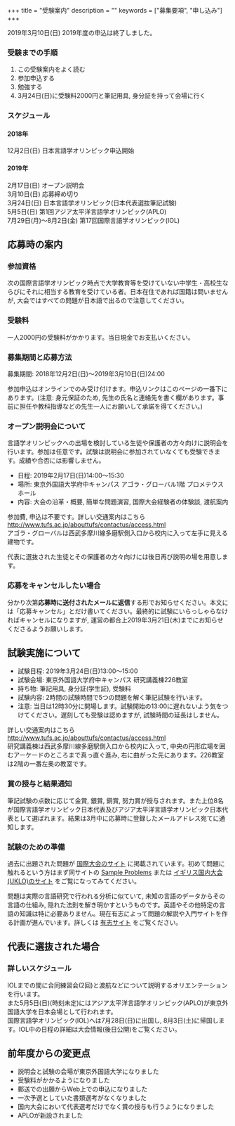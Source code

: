 +++
title = "受験案内"
description = ""
keywords = ["募集要項", "申し込み"]
+++

<p class='lead'>2019年3月10日(日) 2019年度の申込は終了しました。</p>

### 受験までの手順

1. この受験案内をよく読む
1. 参加申込する
1. 勉強する
1. 3月24日(日)に受験料2000円と筆記用具, 身分証を持って会場に行く

### スケジュール

#### 2018年

12月2日(日)  日本言語学オリンピック申込開始

#### 2019年

2月17日(日) オープン説明会  
3月10日(日) 応募締め切り  
3月24日(日) 日本言語学オリンピック(日本代表選抜筆記試験)  
5月5日(日)  第1回アジア太平洋言語学オリンピック(APLO)  
7月29日(月)～8月2日(金) 第17回国際言語学オリンピック(IOL)

## 応募時の案内

### 参加資格

次の国際言語学オリンピック時点で大学教育等を受けていない中学生・高校生ならびにそれに相当する教育を受けている者。日本在住であれば国籍は問いませんが, 大会ではすべての問題が日本語で出るので注意してください。

### 受験料

一人2000円の受験料がかかります。当日現金でお支払いください。

### 募集期間と応募方法

募集期間: 2018年12月2日(日)〜2019年3月10日(日)24:00

参加申込はオンラインでのみ受け付けます。申込リンクはこのページの一番下にあります。(注意: 身元保証のため, 先生の氏名と連絡先を書く欄があります。事前に担任や教科指導などの先生一人にお願いして承諾を得てください。)

### オープン説明会について

言語学オリンピックへの出場を検討している生徒や保護者の方々向けに説明会を行います。参加は任意です。試験は説明会に参加されていなくても受験できます。成績や合否には影響しません。

- 日程: 2019年2月17日(日)14:00～15:30
- 場所: 東京外国語大学府中キャンパス アゴラ・グローバル1階 プロメテウスホール
- 内容: 大会の沿革・概要, 簡単な問題演習, 国際大会経験者の体験談, 渡航案内

参加費, 申込は不要です。詳しい交通案内はこちら http://www.tufs.ac.jp/abouttufs/contactus/access.html  
アゴラ・グローバルは西武多摩川線多磨駅側入口から校内に入って左手に見える建物です。

代表に選抜された生徒とその保護者の方々向けには後日再び説明の場を用意します。

### 応募をキャンセルしたい場合

分かり次第**応募時に送付されたメールに返信**する形でお知らせください。本文には「応募キャンセル」とだけ書いてください。最終的に試験にいらっしゃらなければキャンセルになりますが, 運営の都合上2019年3月21日(木)までにお知らせくださるようお願いします。

## 試験実施について

- 試験日程:   2019年3月24日(日)13:00～15:00
- 試験会場:   東京外国語大学府中キャンパス 研究講義棟226教室
- 持ち物: 筆記用具, 身分証(学生証), 受験料
- 試験内容:   2時間の試験時間で5つの問題を解く筆記試験を行います。
- 注意: 当日は12時30分に開場します。試験開始の13:00に遅れないよう気をつけてください。遅刻しても受験は認めますが, 試験時間の延長はしません。

詳しい交通案内はこちら http://www.tufs.ac.jp/abouttufs/contactus/access.html  
研究講義棟は西武多摩川線多磨駅側入口から校内に入って, 中央の円形広場を囲むアーケードのところまで真っ直ぐ進み, 右に曲がった先にあります。226教室は2階の一番左奥の教室です。

### 賞の授与と結果通知

筆記試験の点数に応じて金賞, 銀賞, 銅賞, 努力賞が授与されます。また上位8名が国際言語学オリンピック日本代表及びアジア太平洋言語学オリンピック日本代表として選ばれます。結果は3月中に応募時に登録したメールアドレス宛てに通知します。

### 試験のための準備

過去に出題された問題が [国際大会のサイト](http://www.ioling.org/) に掲載されています。初めて問題に触れるという方はまず同サイトの [Sample Problems](http://www.ioling.org/problems/samples/) または [イギリス国内大会(UKLO)のサイト](http://www.uklo.org/) をご覧になってみてください。

問題は実際の言語研究で行われる分析に似ていて, 未知の言語のデータからその言語の仕組み, 隠れた法則を解き明かすというものです。英語やその他特定の言語の知識は特に必要ありません。現在有志によって問題の解説や入門サイトを作る計画が進んでいます。詳しくは [有志サイト](http://ioling.jp/) をご覧ください。

## 代表に選抜された場合

### 詳しいスケジュール

IOLまでの間に合同練習会(2回)と渡航などについて説明するオリエンテーションを行います。  
また5月5日(日)(時刻未定)にはアジア太平洋言語学オリンピック(APLO)が東京外国語大学を日本会場として行われます。  
国際言語学オリンピック(IOL)へは7月28日(日)に出国し, 8月3日(土)に帰国します。IOL中の日程の詳細は大会情報(後日公開)をご覧ください。

## 前年度からの変更点

- 説明会と試験の会場が東京外国語大学になりました
- 受験料がかかるようになりました
- 郵送での出願からWeb上での申込になりました
- 一次予選としていた書類選考がなくなりました
- 国内大会において代表選考だけでなく賞の授与も行うようになりました
- APLOが新設されました

<!--br>
<div class='centralize'><a class='btn btn-template-main' href ='https://goo.gl/forms/DStQm8ZINiNMpfRK2'>応募はこちら</a></div-->